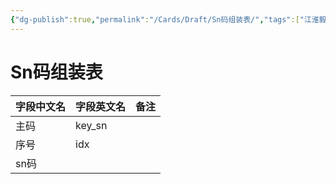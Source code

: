 ```yaml
---
{"dg-publish":true,"permalink":"/Cards/Draft/Sn码组装表/","tags":["江淮毅昌/蝶创I-MES/MES"]}
---
```



# Sn码组装表

| **字段中文名** | **字段英文名** | **备注** |
| --------- | --------- | ------ |
| 主码        | key_sn    |        |
| 序号        | idx       |        |
| sn码       |           |        |
